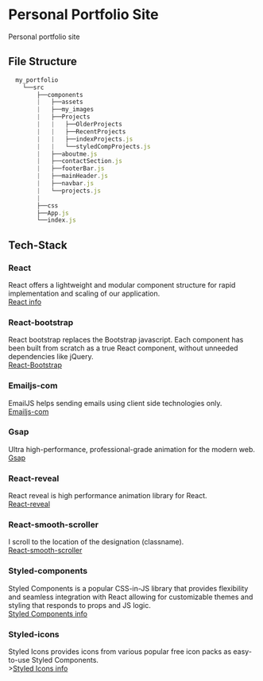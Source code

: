 # Personal Portfolio Site

Personal portfolio site

## File Structure

```javascript
  my_portfolio
    └──src
        ├──components
        |   ├──assets
        |   ├──my_images
        |   ├──Projects
        |   |   ├──OlderProjects
        |   |   ├──RecentProjects
        |   |   ├──indexProjects.js
        |   |   └──styledCompProjects.js
        |   ├──aboutme.js
        |   ├──contactSection.js
        |   ├──footerBar.js
        |   ├──mainHeader.js
        |   ├──navbar.js
        |   └──projects.js
        |
        ├──css
        ├──App.js
        └──index.js
```

## Tech-Stack

### React

React offers a lightweight and modular component structure for rapid implementation and scaling of our application.<br/>[React info](https://reactjs.org/docs/getting-started.html)

### React-bootstrap

React bootstrap replaces the Bootstrap javascript. Each component has been built from scratch as a true React component, without unneeded dependencies like jQuery.<br>[React-Bootstrap](https://react-bootstrap.github.io)

### Emailjs-com

EmailJS helps sending emails using client side technologies only.<br>[Emailjs-com](https://www.emailjs.com/docs/)

### Gsap

Ultra high-performance, professional-grade animation for the modern web.<br>[Gsap](https://greensock.com/docs/)

### React-reveal

React reveal is high performance animation library for React.<br>[React-reveal](https://www.react-reveal.com/docs/)

### React-smooth-scroller

I scroll to the location of the designation (classname).<br>[React-smooth-scroller](https://www.npmjs.com/package/react-smooth-scroller)

### Styled-components

Styled Components is a popular CSS-in-JS library that provides flexibility and seamless integration with React allowing for customizable themes and styling that responds to props and JS logic.<br/>[Styled Components info](https://www.styled-components.com/docs/)

### Styled-icons

Styled Icons provides icons from various popular free icon packs as easy-to-use Styled Components.<br/>>[Styled Icons info](https://styled-icons.js.org/)
